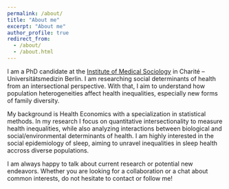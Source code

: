 ```yaml
---
permalink: /about/
title: "About me"
excerpt: "About me"
author_profile: true
redirect_from: 
  - /about/
  - /about.html
---
```


I am a PhD candidate at the [Institute of Medical Sociology](https://medizinsoziologie-reha-wissenschaft.charite.de/en/) in Charité – Universitätsmedizin Berlin. I am researching social determinants of health from an intersectional perspective. With that, I aim to understand how population heterogeneities affect health inequalities, especially new forms of family diversity.

My background is Health Economics with a specialization in statistical methods. In my research I focus on quantitative intersectionality to measure health inequalities, while also analyzing interactions between biological and social/environmental determinants of health. I am highly interested in the social epidemiology of sleep, aiming to unravel inequalities in sleep health accross diverse populations.

I am always happy to talk about current research or potential new endeavors. Whether you are looking for a collaboration or a chat about common interests, do not hesitate to contact or follow me!

